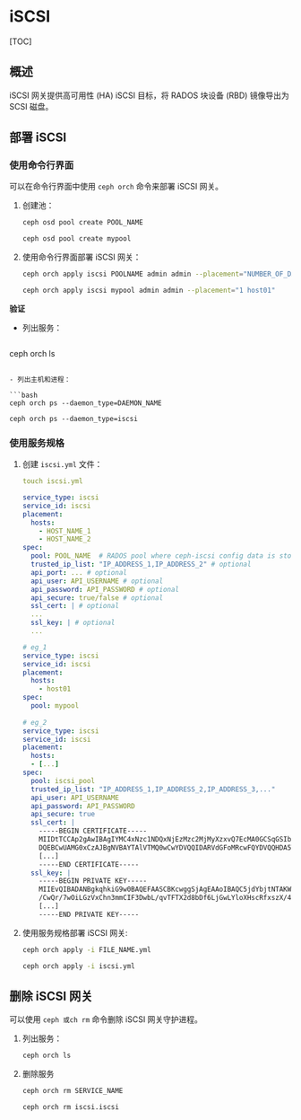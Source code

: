 # iSCSI

[TOC]

## 概述

iSCSI 网关提供高可用性 (HA) iSCSI 目标，将 RADOS 块设备 (RBD) 镜像导出为 SCSI 磁盘。

## 部署 iSCSI

### 使用命令行界面

可以在命令行界面中使用 `ceph orch` 命令来部署 iSCSI 网关。

1. 创建池：

   ```bash
   ceph osd pool create POOL_NAME
   
   ceph osd pool create mypool
   ```

2. 使用命令行界面部署 iSCSI 网关：

   ```bash
   ceph orch apply iscsi POOLNAME admin admin --placement="NUMBER_OF_DAEMONS HOST_NAME_1 HOST_NAME_2"
   
   ceph orch apply iscsi mypool admin admin --placement="1 host01"
   ```


**验证**

- 列出服务：

  ```bash
ceph orch ls
  ```

- 列出主机和进程：	

  ```bash
ceph orch ps --daemon_type=DAEMON_NAME
  
  ceph orch ps --daemon_type=iscsi
  ```
### 使用服务规格

1. 创建 `iscsi.yml` 文件：

   ```yaml
   touch iscsi.yml
   
   service_type: iscsi
   service_id: iscsi
   placement:
     hosts:
       - HOST_NAME_1
       - HOST_NAME_2
   spec:
     pool: POOL_NAME  # RADOS pool where ceph-iscsi config data is stored.
     trusted_ip_list: "IP_ADDRESS_1,IP_ADDRESS_2" # optional
     api_port: ... # optional
     api_user: API_USERNAME # optional
     api_password: API_PASSWORD # optional
     api_secure: true/false # optional
     ssl_cert: | # optional
     ...
     ssl_key: | # optional
     ...
   
   # eg_1
   service_type: iscsi
   service_id: iscsi
   placement:
     hosts:
       - host01
   spec:
     pool: mypool
     
   # eg_2
   service_type: iscsi
   service_id: iscsi
   placement:
     hosts:
     - [...]
   spec:
     pool: iscsi_pool
     trusted_ip_list: "IP_ADDRESS_1,IP_ADDRESS_2,IP_ADDRESS_3,..."
     api_user: API_USERNAME
     api_password: API_PASSWORD
     api_secure: true
     ssl_cert: |
       -----BEGIN CERTIFICATE-----
       MIIDtTCCAp2gAwIBAgIYMC4xNzc1NDQxNjEzMzc2MjMyXzxvQ7EcMA0GCSqGSIb3
       DQEBCwUAMG0xCzAJBgNVBAYTAlVTMQ0wCwYDVQQIDARVdGFoMRcwFQYDVQQHDA5T
       [...]
       -----END CERTIFICATE-----
     ssl_key: |
       -----BEGIN PRIVATE KEY-----
       MIIEvQIBADANBgkqhkiG9w0BAQEFAASCBKcwggSjAgEAAoIBAQC5jdYbjtNTAKW4
       /CwQr/7wOiLGzVxChn3mmCIF3DwbL/qvTFTX2d8bDf6LjGwLYloXHscRfxszX/4h
       [...]
       -----END PRIVATE KEY-----
   ```

2. 使用服务规格部署 iSCSI 网关:

   ```bash
   ceph orch apply -i FILE_NAME.yml
   
   ceph orch apply -i iscsi.yml
   ```


## 删除 iSCSI 网关

可以使用 `ceph 或ch rm` 命令删除 iSCSI 网关守护进程。

1. 列出服务：

   ```bash
   ceph orch ls
   ```

2. 删除服务

      ```bash
      ceph orch rm SERVICE_NAME
      
      ceph orch rm iscsi.iscsi
      ```
